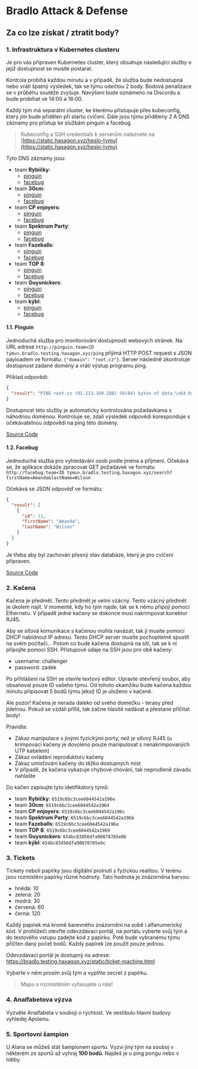 # Bradlo Attack & Defense

## Za co lze získat / ztratit body?

### 1. Infrastruktura v Kubernetes clusteru

Je pro vás připraven Kubernetes cluster, který obsahuje následující služby o jejiž dostupnost se musíte postarat.

Kontrola probíhá každou minutu a v případě, že služba bude nedostupná nebo vráti špatný výsledek, tak se týmu odečtou 2
body. Bodová penalizace se v průběhu soutěže zvyšuje. Navýšení bude oznámeno na Discordu a bude probíhat ve 14:00 a 16:00.

Každý tým má separátní cluster, ke kterému přistupuje přes kubeconfig, který jim bude přidělen při startu cvičení. Dále
jsou týmu přiděleny 2 A DNS záznamy pro přístup ke službám pinguin a facebug.

> Kubeconfig a SSH credentials k serverům naleznete na [https://static.haxagon.xyz/heslo-tymu](https://static.haxagon.xyz/heslo-tymu)


Tyto DNS záznamy jsou:

- team **Rybičky**:
    - [pinguin](http://pinguin.team1.bradlo.testing.haxagon.xyz)
    - [facebug](http://facebug.team1.bradlo.testing.haxagon.xyz)
- team **30cm**:
    - [pinguin](http://pinguin.team2.bradlo.testing.haxagon.xyz)
    - [facebug](http://facebug.team2.bradlo.testing.haxagon.xyz)
- team **CP enjoyers**:
    - [pinguin](http://pinguin.team3.bradlo.testing.haxagon.xyz)
    - [facebug](http://facebug.team3.bradlo.testing.haxagon.xyz)
- team **Spektrum Party**:
    - [pinguin](http://pinguin.team4.bradlo.testing.haxagon.xyz)
    - [facebug](http://facebug.team4.bradlo.testing.haxagon.xyz)
- team **Fazeballs**:
    - [pinguin](http://pinguin.team5.bradlo.testing.haxagon.xyz)
    - [facebug](http://facebug.team5.bradlo.testing.haxagon.xyz)
- team **TOP 8**:
    - [pinguin](http://pinguin.team6.bradlo.testing.haxagon.xyz)
    - [facebug](http://facebug.team6.bradlo.testing.haxagon.xyz)
- team **Guysnickers**:
    - [pinguin](http://pinguin.team7.bradlo.testing.haxagon.xyz)
    - [facebug](http://facebug.team7.bradlo.testing.haxagon.xyz)
- team **kýbl**:
    - [pinguin](http://pinguin.team8.bradlo.testing.haxagon.xyz)
    - [facebug](http://facebug.team8.bradlo.testing.haxagon.xyz)
 
  
#### 1.1. Pinguin

Jednoduchá služba pro monitorování dostupnosti webových stránek.
Na URL adrese `http://pinguin.team<ID týmu>.bradlo.testing.haxagon.xyz/ping` přijímá HTTP POST request s JSON payloadem
ve formátu: `{"domain": "root.cz"}`. Server následně zkontroluje dostupnost zadané domény a vrátí výstup programu ping.

Příklad odpovědi:

```json
{
  "result": "PING root.cz (91.213.160.188) 56(84) bytes of data.\n64 bytes from 91.213.160.188 (91.213.160.188): icmp_seq=1 ttl=54 time=14.6 ms\n\n--- root.cz ping statistics ---\n1 packets transmitted, 1 received, 0% packet loss, time 0ms\nrtt min/avg/max/mdev = 14.615/14.615/14.615/0.000 ms\n"
}
```

Dostupnost této služby je automaticky kontrolována požadavkama s náhodnou doménou. Kontroluje se, zdali výsledek
odpovědi
koresponduje s očekávatelnou odpovědí na ping této domény.

[Source Code](https://github.com/david-sykora/pinguin)

#### 1.2. Facebug

Jednoduchá služba pro vyhledávání osob podle jména a příjmení. Očekává se, že aplikace dokáže zpracovat GET požadavek
ve formátu `http://facebug.team<ID týmu>.bradlo.testing.haxagon.xyz/search?firstName=Amanda&lastName=Wilson`

Očekává se JSON odpověď ve formátu:

```json
{
  "result": [
    {
      "id": 11,
      "firstName": "Amanda",
      "lastName": "Wilson"
    }
  ]
}
```

Je třeba aby byl zachován přesný stav databáze, který je pro cvičení připraven.

[Source Code](https://github.com/david-sykora/facebug)

### 2. Kačena

Kačena je předmět. Tento předmět je velmi vzácný. Tento vzácný předmět je úkolem najít. V momentě, kdy ho tým najde, tak
se k němu připojí pomocí Ethernetu. V případě jedné kačeny se dokonce musí nakrimpovat konektor RJ45.

Aby se síťová komunikace s kačenou mohla navázat, tak jí musíte pomocí DHCP nabídnout IP adresu. Tento DHCP server
musíte pochopitelně spustit na svém počítači... Potom co bude kačena dostupná na síti, tak se k ní připojíte pomocí SSH.
Přístupové údaje na SSH jsou pro obě kačeny:

- username: challenger
- password: zadek

Po přihlášení na SSH se otevře textový editor. Upravte otevřený soubor, aby obsahoval pouze ID vašeho týmu. Od tohoto
okamžiku bude kačena každou minutu připisovat 5 bodů týmu jekož ID je uloženo v kačeně.

Ale pozor! Kačena je nerada daleko od svého domečku - terasy před jídelnou. Pokud se vzdálí příliš, tak začne hlasitě
nadávat a přestane přičítat body!

Pravidla:

- Zákaz manipulace s jinými fyzickými porty, než je síťový RJ45 (u krimpovací kačeny je dovoleno pouze manipulovat s
  nenakrimpovaných UTP kabelem)
- Zákaz ovládání reproduktoru kačeny
- Zákaz umisťování kačeny do těžko dostupných míst
- V případě, že kačena vykazuje chybové chování, tak neprodleně závadu nahlašte

Do kačen zapisujte tyto idetifikátory týmů:
- team **Rybičky**: `6519c6bc3cee6044542a196e`
- team **30cm**: `6519c6bc3cee6044542a196d`
- team **CP enjoyers**: `6519c6bc3cee6044542a196c`
- team **Spektrum Party**: `6519c6bc3cee6044542a196b`
- team **Fazeballs**: `6519c6bc3cee6044542a196a`
- team **TOP 8**: `6519c6bc3cee6044542a1969`
- team **Guysnickers**: `654bc83056dfa90878785e0b`
- team **kýbl**: `654bc83d56dfa90878785e0c`

### 3. Tickets

Tickety neboli papirky jsou digitální prolnutí s fyzickou realitou.
V terénu jsou rozmístěni papírky různé hodnoty. Tato hodnota je znázorněna barvou:

- hnědá: 10
- zelená: 20
- modrá: 30
- červená: 60
- černá: 120

Každý papírek má kromě barevného znázornění na sobě i alfanumerický kód. V prohlížeči otevřte odevzdávací portál, na
portálu vyberte svůj tým a do textového vstupu zadejte kód z papírku. Poté bude vybranému týmu přičten daný počet bodů.
Každý papírek lze použít pouze jednou.

Odevzdávací portál je dostupný na adrese: https://bradlo.testing.haxagon.xyz/static/ticket-machine.html

Vyberte v něm prosím svůj tým a vyplňte secret z papírku.

> Mapu s rozmístěním vyfasujete u nás!

### 4. Analfabetova výzva

Vyzvěte Analfabeta v souboji o rychlost. Ve vestibulu hlavní budovy vyhledej Apolenu.

### 5. Sportovní šampion

U Alana se můžeš stát šampionem sportu. Vyzvi jiný tým na souboj v některém ze sportů až vyhraj **100 bodů**. Najdeš je u ping pongu nebo v lobby.

